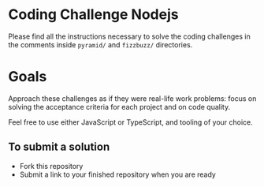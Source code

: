# Coding Challenge Nodejs

Please find all the instructions necessary to solve the coding challenges in the comments inside `pyramid/` and `fizzbuzz/` directories.

# Goals

Approach these challenges as if they were real-life work problems: focus on solving the acceptance criteria for each project and on code quality.

Feel free to use either JavaScript or TypeScript, and tooling of your choice.

## To submit a solution

- Fork this repository
- Submit a link to your finished repository when you are ready
